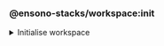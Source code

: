 ### @ensono-stacks/workspace:init

<details>
<summary>Initialise workspace</summary>
Set up libraries to manage code & commit quality. These will help keep projects consistent and will generally be useful in any workspace.

Choose your 3rd party provider options.

## Usage

```bash
nx g @ensono-stacks/workspace:init

Follow interactive options:

Which cloud provider should the workspace use? 
- Azure

Which CI/CD provider should the workspace use?
- Azure Pipelines
```

### Command line arguments

Interactive options can instead be passed via the command line:

| Option             | Description    | Type   | Accepted Values | Default |
|--------------------|----------------|--------|-----------------|---------|
| --cloudProvider    | Cloud provider | string | azure           | azure   |
| --pipelineProvider | CI/CD provider | string | azdo            | azdo    |

### Generator Output
##### What is the output of the above commands?
Files updated: package.json
Files created:

```text title="Files created"
.
├── workspace root
│   ├── .husky
│   ├── ├── commit-msg
│   ├── ├── pre-commit
│   ├── ├── prepare-commit-msg
│   ├── .eslintrc.json
│   ├── commitlint.config.js
│   ├── tsconfig.base.json__template__
```

#### Commit management
Keeping commits well-structured and clear is key to enabling collaboration on a project. This generator initialises three tools to empower consistent commits:
- [Commitizen](https://www.npmjs.com/package/commitizen) - Interactive tool that helps to build constructive messages on commit. The generator adds commitizen config to the package.json:
```json title="Commitizen config"
"config": {
    "commitizen": {
        "path": "@commitlint/cz-commit-lint"
    }
  }
```  

- [Commitlint](https://commitlint.js.org/) - Standardised commit message format to make reading commit history easy. The generator installs commitlint and uses it for commitizen config.
- [Husky](https://typicode.github.io/husky/#/) - Git hook management tool. The generator adds a `prepare` script to ensure husky is always installed:
```json title="Husky install script"
"scripts": {
    "prepare": "husky install"
  },
```  
It also adds commitizen to the git `prepare-commit-msg` script, and commitlint to the `commit-msg`. This means that you can simply run `git commit` and get the benefits of both tools.

#### Code quality management
Stacks projects use ESLint and Typescript to help maintain code quality. Using the same config in every Stacks project ensures consistency and allows developers to more easily onboard onto new projects.

This generator creates config files for both Typescript and ESLint and installs the relevant dependencies.


</details>